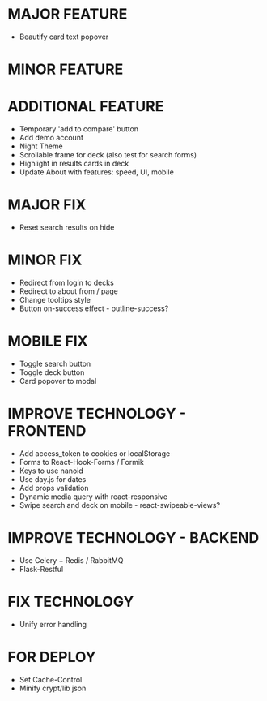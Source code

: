 # MAJOR FEATURE
* Beautify card text popover

# MINOR FEATURE

# ADDITIONAL FEATURE
* Temporary 'add to compare' button
* Add demo account
* Night Theme
* Scrollable frame for deck (also test for search forms) 
* Highlight in results cards in deck
* Update About with features: speed, UI, mobile

# MAJOR FIX
* Reset search results on hide

# MINOR FIX
* Redirect from login to decks
* Redirect to about from / page
* Change tooltips style
* Button on-success effect - outline-success?

# MOBILE FIX
* Toggle search button
* Toggle deck button
* Card popover to modal

# IMPROVE TECHNOLOGY - FRONTEND
* Add access_token to cookies or localStorage
* Forms to React-Hook-Forms / Formik
* Keys to use nanoid
* Use day.js for dates
* Add props validation
* Dynamic media query with react-responsive
* Swipe search and deck on mobile - react-swipeable-views?

# IMPROVE TECHNOLOGY - BACKEND
* Use Celery + Redis / RabbitMQ
* Flask-Restful

# FIX TECHNOLOGY
* Unify error handling

# FOR DEPLOY
* Set Cache-Control
* Minify crypt/lib json
